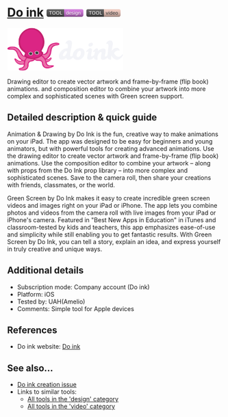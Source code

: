 # [Do ink](http://www.doink.com/)  [<img src="images/design.png" align="bottom">](https://github.com/e-CLOSE/Toolbox/issues?q=label%3A01_TOOL+label%3Adesign) [<img src="images/video.png" align="bottom">](https://github.com/e-CLOSE/Toolbox/issues?q=label%3A01_TOOL+label%3Avideo)

[<img src="images/Do_ink.png" align="bottom" height="100" alt="Do_ink Logo">](http://www.doink.com/)

Drawing editor to create vector artwork and frame-by-frame (flip book) animations. and composition editor to combine your artwork into more complex and sophisticated scenes with Green screen support.


## Detailed description & quick guide

Animation & Drawing by Do Ink is the fun, creative way to make animations on your iPad. The app was designed to be easy for beginners and young animators, but with powerful tools for creating advanced animations. Use the drawing editor to create vector artwork and frame-by-frame (flip book) animations. Use the composition editor to combine your artwork – along with props from the Do Ink prop library – into more complex and sophisticated scenes. Save to the camera roll, then share your creations with friends, classmates, or the world.

Green Screen by Do Ink makes it easy to create incredible green screen videos and images right on your iPad or iPhone. The app lets you combine photos and videos from the camera roll with live images from your iPad or iPhone's camera. Featured in "Best New Apps in Education" in iTunes and classroom-tested by kids and teachers, this app emphasizes ease-of-use and simplicity while still enabling you to get fantastic results. With Green Screen by Do Ink, you can tell a story, explain an idea, and express yourself in truly creative and unique ways.

## Additional details

- Subscription mode: Company account (Do ink)
- Platform: iOS 
- Tested by: UAH(Amelio)
- Comments: Simple tool for Apple devices


## References

- Do ink website: [Do ink](http://www.doink.com/)


## See also...

- [Do ink creation issue](https://github.com/e-CLOSE/Toolbox/issues/100)
- Links to similar tools:
  - [All tools in the 'design' category](https://github.com/e-CLOSE/Toolbox/issues?q=label%3A01_TOOL+label%3Adesign)
  - [All tools in the 'video' category](https://github.com/e-CLOSE/Toolbox/issues?q=label%3A01_TOOL+label%3Avideo)
